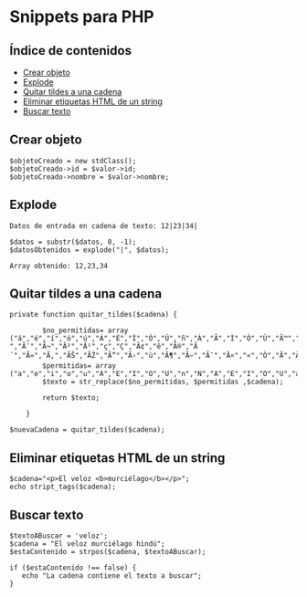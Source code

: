 # Snippets para PHP

## Índice de contenidos

- [Crear objeto](#crear-objeto)
- [Explode](#Explode)
- [Quitar tildes a una cadena](#quitar-tildes-a-una-cadena)
- [Eliminar etiquetas HTML de un string](#eliminar-etiquetas-html-de-un-string)
- [Buscar texto](#buscar-texto)

## Crear objeto

```
$objetoCreado = new stdClass();
$objetoCreado->id = $valor->id;
$objetoCreado->nombre = $valor->nombre;
```

## Explode

```
Datos de entrada en cadena de texto: 12|23|34|

$datos = substr($datos, 0, -1);
$datosObtenidos = explode("|", $datos);

Array obtenido: 12,23,34
```

## Quitar tildes a una cadena

```
private function quitar_tildes($cadena) {
        
        $no_permitidas= array ("á","é","í","ó","ú","Á","É","Í","Ó","Ú","ñ","À","Ã","Ì","Ò","Ù","Ã™","Ã ","Ã¨","Ã¬","Ã²","Ã¹","ç","Ç","Ã¢","ê","Ã®","Ã´","Ã»","Ã‚","ÃŠ","ÃŽ","Ã”","Ã›","ü","Ã¶","Ã–","Ã¯","Ã¤","«","Ò","Ã","Ã„","Ã‹");
        $permitidas= array ("a","e","i","o","u","A","E","I","O","U","n","N","A","E","I","O","U","a","e","i","o","u","c","C","a","e","i","o","u","A","E","I","O","U","u","o","O","i","a","e","U","I","A","E");
        $texto = str_replace($no_permitidas, $permitidas ,$cadena);
        
        return $texto;
        
    }

$nuevaCadena = quitar_tildes($cadena);
```

## Eliminar etiquetas HTML de un string

```
$cadena="<p>El veloz <b>murciélago</b></p>";
echo stript_tags($cadena);
```

## Buscar texto

```
$textoABuscar = 'veloz';
$cadena = "El veloz murciélago hindú";
$estaContenido = strpos($cadena, $textoABuscar);

if ($estaContenido !== false) {
   echo "La cadena contiene el texto a buscar";
}
```

